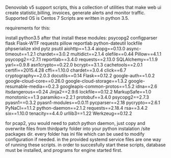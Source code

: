 Denovolab v5 support scripts, this a collection of utilities that make web ui create statistic,billing, invoices, generate alerts and monitor traffic.
Supported OS is Centos 7
Scripts are written in python 3.5.

requirements for this:

install python3.5
after that install these modules:
psycopg2
configparser
flask
Flask-WTF
requests
pillow
reportlab
python-dateutil
lockfile
phpserialize
xlrd 
pytz 
psutil
aiohttp==1.3.4
aiopg==0.13.0
async-timeout==1.2.1
chardet==3.0.2
multidict==2.1.4
olefile==0.44
Pillow==4.1.1
psycopg2==2.7.1
reportlab==3.4.0
requests==2.13.0
SQLAlchemy==1.1.9
yarl==0.9.8
asn1crypto==0.22.0
bcrypt==3.1.3
cachetools==2.0.1
certifi==2015.4.28
cffi==1.10.0
chardet==3.0.4
click==6.7
cryptography==2.0.3
docutils==0.14
Flask==0.12.2
google-auth==1.0.2
google-cloud-core==0.26.0
google-cloud-storage==1.3.2
google-resumable-media==0.2.3
googleapis-common-protos==1.5.2
idna==2.6
itsdangerous==0.24
Jinja2==2.9.6
lockfile==0.12.2
MarkupSafe==1.0
monotonic==1.3
paramiko==2.2.1
protobuf==3.4.0
psycopg2==2.7.3
pyasn1==0.3.2
pyasn1-modules==0.0.11
pycparser==2.18
pycrypto==2.6.1
PyNaCl==1.1.2
python-daemon==2.1.2
requests==2.18.4
rsa==3.4.2
six==1.10.0
tenacity==4.4.0
urllib3==1.22
Werkzeug==0.12.2

for pcap2, you would need to patch python daemon, just copy and overwrite files from thirdparty folder into your python instalation /site packages dir.
every folder has ini file which can be used to modify configuration if needed.  in the provided systemd service files are one way of running these scripts.
in order to succesfully start these scripts, database must be installed, and programs for engine started first.

